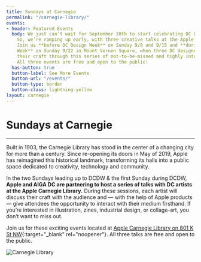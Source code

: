 ```yaml
---
title: Sundays at Carnegie
permalink: "/carnegie-library/"
events:
- header: Featured Events
  body: We just can’t wait for September 20th to start celebrating DC Design Week!
    So, we’re ramping up early, with three creative talks at the Apple Carnegie Library.
    Join us **before DC Design Week** on Sunday 9/8 and 9/15 and **during DC Design
    Week** on Sunday 9/22 in Mount Vernon Square, when three DC designers will share
    their craft through this series of not-to-be-missed and highly interactive sessions.
    All three events are free and open to the public!
  has-button: true
  button-label: See More Events
  button-url: "/events/"
  button-type: border
  button-class: lightning-yellow
layout: carnegie
---
```


# Sundays at Carnegie

---

Built in 1903, the Carnegie Library has stood in the center of a changing city for more than a century. Since re-opening its doors in May of 2019, Apple has reimagined this historical landmark, transforming its halls into a public space dedicated to creativity, technology and community.

In the two Sundays leading up to DCDW & the first Sunday during DCDW, **Apple and AIGA DC are partnering to host a series of talks with DC artists at the Apple Carnegie Library.** During these sessions, each artist will discuss their craft with the audience and — with the help of Apple products — give attendees the opportunity to interact with their medium firsthand. If you’re interested in illustration, zines, industrial design, or collage-art, you don’t want to miss out.

Join us for these exciting events located at [Apple Carnegie Library on 801 K St NW](https://www.google.com/maps/dir//Apple+Carnegie+Library,+801+K+St+NW,+Washington,+DC+20001/@38.9026329,-77.0250803,17z/data=!4m8!4m7!1m0!1m5!1m1!1s0x89b7b7d4a02debff:0x56873e602430863b!2m2!1d-77.0229695!2d38.9025102){:target="\_blank" rel="noopener"}. All three talks are free and open to the public.

![Carnegie Library](/uploads/carnegie-library.jpg)
